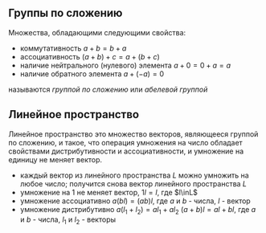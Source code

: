 ## Группы по сложению
Множества, обладающими следующими свойства:
- коммутативность $a+b=b+a$
- ассоциативность $(a+b)+c=a+(b+c)$
- наличие нейтрального (нулевого) элемента $a+0=0+a=a$
- наличие обратного элемента $a+(-a)=0$  

называются *группой по сложению* или *абелевой группой*

## Линейное пространство
Линейное пространство это множество векторов, являющееся группой по сложению, и такое, 
что операция умножения на число обладает свойствами дистрибутивности и ассоциативности,
и умножение на единицу не меняет вектор.
- каждый вектор из линейного пространства $L$ можно умножить на любое число;
получится снова вектор линейного пространства $L$
- умножение на 1 не меняет вектор, $1l=l$, где $l\inL$
- умножение ассоциативно $a(bl)=(ab)l$, где $a$ и $b$ - числа, $l$ - вектор
- умножение дистрибутивно $a(l_1+l_2)=al_1+al_2$ $(a+b)l=al+bl$, где $a$ и $b$ - числа, $l_1$ и $l_2$ - векторы


